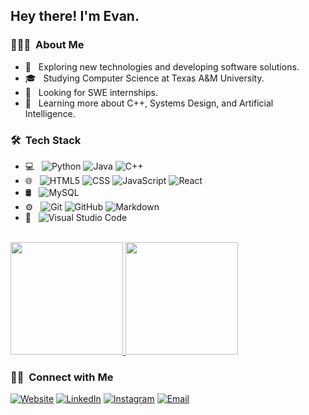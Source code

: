 
<h2> Hey there! I'm Evan.</h2>

<h3> 👨🏻‍💻 &nbsp;About Me </h3>

- 🤔 &nbsp; Exploring new technologies and developing software solutions.
- 🎓 &nbsp; Studying Computer Science at Texas A&M University.
- 💼 &nbsp; Looking for SWE internships.
- 🌱 &nbsp; Learning more about C++, Systems Design, and Artificial Intelligence.

<h3> 🛠 &nbsp;Tech Stack</h3>

- 💻 &nbsp;
  ![Python](https://img.shields.io/badge/-Python-333333?style=flat&logo=python)
  ![Java](https://img.shields.io/badge/-Java-333333?style=flat&logo=Java&logoColor=007396)
  ![C++](https://img.shields.io/badge/-C++-333333?style=flat&logo=C%2B%2B&logoColor=00599C)
- 🌐 &nbsp;
  ![HTML5](https://img.shields.io/badge/-HTML5-333333?style=flat&logo=HTML5)
  ![CSS](https://img.shields.io/badge/-CSS-333333?style=flat&logo=CSS3&logoColor=1572B6)
  ![JavaScript](https://img.shields.io/badge/-JavaScript-333333?style=flat&logo=javascript)
  ![React](https://img.shields.io/badge/-React-333333?style=flat&logo=react)
- 🛢 &nbsp;
  ![MySQL](https://img.shields.io/badge/-MySQL-333333?style=flat&logo=mysql)
- ⚙️ &nbsp;
  ![Git](https://img.shields.io/badge/-Git-333333?style=flat&logo=git)
  ![GitHub](https://img.shields.io/badge/-GitHub-333333?style=flat&logo=github)
  ![Markdown](https://img.shields.io/badge/-Markdown-333333?style=flat&logo=markdown)
- 🔧 &nbsp;
  ![Visual Studio Code](https://img.shields.io/badge/-Visual%20Studio%20Code-333333?style=flat&logo=visual-studio-code&logoColor=007ACC)
 
<br/>

<a href="https://github.com/evangruhlkey">
  <img height="180em" src="https://github-readme-stats.vercel.app/api?username=evangruhlkey&theme=buefy&show_icons=true" />
  <img height="180em" src="https://github-readme-stats.vercel.app/api/top-langs/?username=evangruhlkey&theme=buefy&layout=compact" />
</a>

<br/>

<h3> 🤝🏻 &nbsp;Connect with Me </h3>

<p align="left">
<a href="https://evangruhlkey.com/"><img alt="Website" src="https://img.shields.io/badge/Website-www.evangruhlkey.com-blue?style=flat-square&logo=google-chrome"></a>
<a href="https://www.linkedin.com/in/evangruhlkey/"><img alt="LinkedIn" src="https://img.shields.io/badge/LinkedIn-evangruhlkey-blue?style=flat-square&logo=linkedin"></a>
<a href="https://www.instagram.com/evan.gruhlkey_/"><img alt="Instagram" src="https://img.shields.io/badge/Instagram-evan.gruhlkey_-blue?style=flat-square&logo=instagram"></a>
<a href="gruhlkeyevan@gmail.com"><img alt="Email" src="https://img.shields.io/badge/Email-gruhlkeyevan@gmail.com-blue?style=flat-square&logo=gmail"></a>
</p>
